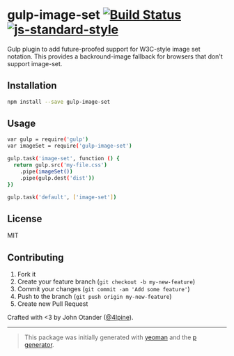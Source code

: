 # gulp-image-set [![Build Status](https://secure.travis-ci.org/johnotander/gulp-image-set.png?branch=master)](https://travis-ci.org/johnotander/gulp-image-set) [![js-standard-style](https://img.shields.io/badge/code%20style-standard-brightgreen.svg?style=flat)](https://github.com/feross/standard)

Gulp plugin to add future-proofed support for W3C-style image set notation. This provides a backround-image fallback for browsers
that don't support image-set.

## Installation

```bash
npm install --save gulp-image-set
```

## Usage

```bash
var gulp = require('gulp')
var imageSet = require('gulp-image-set')

gulp.task('image-set', function () {
  return gulp.src('my-file.css')
    .pipe(imageSet())
    .pipe(gulp.dest('dist'))
})

gulp.task('default', ['image-set'])
```

## License

MIT

## Contributing

1. Fork it
2. Create your feature branch (`git checkout -b my-new-feature`)
3. Commit your changes (`git commit -am 'Add some feature'`)
4. Push to the branch (`git push origin my-new-feature`)
5. Create new Pull Request

Crafted with <3 by John Otander ([@4lpine](https://twitter.com/4lpine)).

***

> This package was initially generated with [yeoman](http://yeoman.io) and the [p generator](https://github.com/johnotander/generator-p.git).
